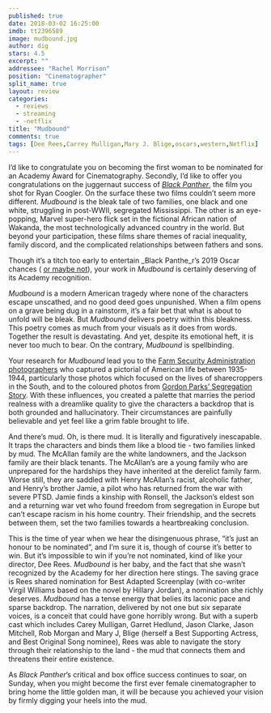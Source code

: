 ```yaml
---
published: true
date: 2018-03-02 16:25:00
imdb: tt2396589
image: mudbound.jpg
author: dig
stars: 4.5
excerpt: ""
addressee: "Rachel Morrison"
position: "Cinematographer"
split_name: true
layout: review
categories: 
  - reviews
  - streaming
  - -netflix
title: "Mudbound"
comments: true
tags: [Dee Rees,Carrey Mulligan,Mary J. Blige,oscars,western,Netflix]
---
```

I’d like to congratulate you on becoming the first woman to be nominated for an Academy Award for Cinematography. Secondly, I’d like to offer you congratulations on the juggernaut success of [_Black Panther_](http://www.dearcastandcrew.com/content/2018/2/17/black-panther.html), the film you shot for Ryan Coogler. On the surface these two films couldn’t seem more different. _Mudbound_ is the bleak tale of two families, one black and one white, struggling in post-WWII, segregated Mississippi. The other is an eye-popping, Marvel super-hero flick set in the fictional African nation of Wakanda, the most technologically advanced country in the world. But beyond your participation, these films share themes of racial inequality, family discord, and the complicated relationships between fathers and sons.

Though it’s a titch too early to entertain _Black Panthe_r’s 2019 Oscar chances ( [or maybe not](http://variety.com/2018/film/awards/black-panther-oscar-potential-nomination-1202704503/)), your work in _Mudbound_ is certainly deserving of its Academy recognition.

_Mudbound_ is a modern American tragedy where none of the characters escape unscathed, and no good deed goes unpunished. When a film opens on a grave being dug in a rainstorm, it’s a fair bet that what is about to unfold will be bleak. But _Mudbound_ delivers poetry within this bleakness. This poetry comes as much from your visuals as it does from words. Together the result is devastating. And yet, despite its emotional heft, it is never too much to bear. On the contrary, _Mudbound_ is spellbinding.

Your research for _Mudbound_ lead you to the [Farm Security Administration photographers](http://www.historyplace.com/unitedstates/lange/) who captured a pictorial of American life between 1935-1944, particularly those photos which focused on the lives of sharecroppers in the South, and to the coloured photos from [Gordon Parks’ Segregation Story](http://www.gordonparksfoundation.org/archive/segregation-story-1956?view=slider). With these influences, you created a palette that marries the period realness with a dreamlike quality to give the characters a backdrop that is both grounded and hallucinatory. Their circumstances are painfully believable and yet feel like a grim fable brought to life.

And there’s mud. Oh, is there mud. It is literally and figuratively inescapable. It traps the characters and binds them like a blood tie - two families linked by mud. The McAllan family are the white landowners, and the Jackson family are their black tenants. The McAllan’s are a young family who are unprepared for the hardships they have inherited at the derelict family farm. Worse still, they are saddled with Henry McAllan’s racist, alcoholic father, and Henry’s brother Jamie, a pilot who has returned from the war with severe PTSD. Jamie finds a kinship with Ronsell, the Jackson’s eldest son and a returning war vet who found freedom from segregation in Europe but can’t escape racism in his home country. Their friendship, and the secrets between them, set the two families towards a heartbreaking conclusion.

This is the time of year when we hear the disingenuous phrase, “it’s just an honour to be nominated”, and I’m sure it is, though of course it’s better to win. But it’s impossible to win if you’re not nominated, kind of like your director, Dee Rees. _Mudbound_ is her baby, and the fact that she wasn’t recognized by the Academy for her direction here stings. The saving grace is Rees shared nomination for Best Adapted Screenplay (with co-writer Virgil Williams based on the novel by Hillary Jordan), a nomination she richly deserves. _Mudbound_ has a tense energy that belies its laconic pace and sparse backdrop. The narration, delivered by not one but _six_ separate voices, is a conceit that could have gone horribly wrong. But with a superb cast which includes Carey Mulligan, Garret Hedlund, Jason Clarke, Jason Mitchell, Rob Morgan and Mary J, Blige (herself a Best Supporting Actress, and Best Original Song nominee), Rees was able to navigate the story through their relationship to the land - the mud that connects them and threatens their entire existence.

As _Black Panther_’s critical and box office success continues to soar, on Sunday, when you might become the first ever female cinematographer to bring home the little golden man, it will be because you achieved your vision by firmly digging your heels into the mud.